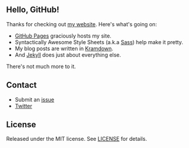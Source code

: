 ## Hello, GitHub!

Thanks for checking out [my website](https://tareqanwar.dev/). Here's what's going on:

- [GitHub Pages](https://pages.github.com) graciously hosts my site.
- Syntactically Awesome Style Sheets (a.k.a [Sass](https://sass-lang.com)) help make it pretty.
- My blog posts are written in [Kramdown](https://kramdown.gettalong.org/documentation.html).
- And [Jekyll](https://jekyllrb.com) does just about everything else.

There's not much more to it.

## Contact

* Submit an [issue](https://github.com/tareqanwar/tareqanwar.github.io/issues)
* [Twitter](https://twitter.com/trqnwr/)

## License
Released under the MIT license. See [LICENSE](https://github.com/tmm/tmm.github.io/blob/master/LICENSE) for details.